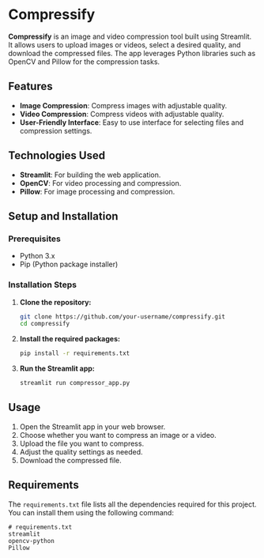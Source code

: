 # Compressify

**Compressify** is an image and video compression tool built using Streamlit. It allows users to upload images or videos, select a desired quality, and download the compressed files. The app leverages Python libraries such as OpenCV and Pillow for the compression tasks.

## Features

- **Image Compression**: Compress images with adjustable quality.
- **Video Compression**: Compress videos with adjustable quality.
- **User-Friendly Interface**: Easy to use interface for selecting files and compression settings.

## Technologies Used

- **Streamlit**: For building the web application.
- **OpenCV**: For video processing and compression.
- **Pillow**: For image processing and compression.

## Setup and Installation

### Prerequisites

- Python 3.x
- Pip (Python package installer)

### Installation Steps

1. **Clone the repository:**

    ```bash
    git clone https://github.com/your-username/compressify.git
    cd compressify
    ```

2. **Install the required packages:**

    ```bash
    pip install -r requirements.txt
    ```

3. **Run the Streamlit app:**

    ```bash
    streamlit run compressor_app.py
    ```

## Usage

1. Open the Streamlit app in your web browser.
2. Choose whether you want to compress an image or a video.
3. Upload the file you want to compress.
4. Adjust the quality settings as needed.
5. Download the compressed file.

## Requirements

The `requirements.txt` file lists all the dependencies required for this project. You can install them using the following command:

```plaintext
# requirements.txt
streamlit
opencv-python
Pillow
